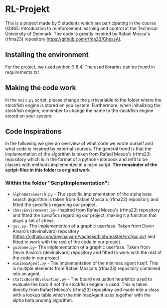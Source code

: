 # RL-Projekt
This is a project made by 5 students which are participating in the course 02465: Introduction to reinforcement learning and control at the Technical University of Denmark. The code is greatly inspired by Rafael Mosca's (rfma23) repository https://github.com/rfma23/ChessAI.

## Installing the environment
For the project, we used python 3.8.4. The used libraries can be found in requirements.txt

## Making the code work
In the ```main.py``` script, please change the ```path```variable to the folder where the stockfish engine is stored on you system. Furthermore, when initializing the stockfish engine, remember to change the name to the stockfish engine stored on your system.

## Code Inspirations
In the following we give an overview of what code we wrote ourself and what code is inspired by external sources. The general trend is that the implementation of the algorithm is taken from Rafael Mosca's (rfma23) repository which is in the format of a python-notebook and refit to be classes with methods implemented in a main script. **The remainder of the script-files in this folder is original work**

### Within the folder "ScriptImplementation":
- ```alphaBetaSearch.py``` - The specific implementation of the alpha beta search algorithm is taken from Rafael Mosca's (rfma23) repository and fitted the specifics regarding our project.
- ```chessEnvironment.py```-  Inspired from Rafael Mosca's (rfma23) repository and fitted the specifics regarding our project, making it a function that plays a set of chess.
- ```gui.py```- The implementation of a graphic userfase. Taken from Devin Alvaro’s (devinalvaro) repository (https://github.com/devinalvaro/yachess/blob/master/src/gui.py) and fitted to work with the rest of the code in our project.
- ```guiGame.py```- The implementation of a graphic userfase. Taken from Devin Alvaro’s (devinalvaro) repository and fitted to work with the rest of the code in our project.
- ```minimaxAgent.py``` - The implementation of the minimax agent itself. This is multiple elements from Rafael Mosca's (rfma23) repository combined into an agent.
- ```staticBoardEvaluation.py``` - The board evaluation heuristics used to evaluate the bord if not the stockfish engine is used. This is taken directly from  Rafael Mosca's (rfma23) repository and made into a class with a lookup table which the minimaxAgent uses together with the alpha beta pruning algorithm.
